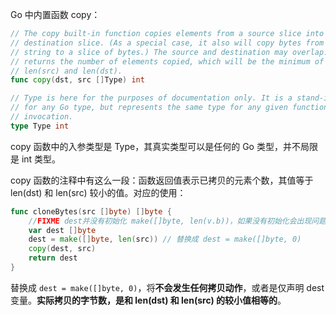 

Go 中内置函数 copy：

~~~go
// The copy built-in function copies elements from a source slice into a
// destination slice. (As a special case, it also will copy bytes from a
// string to a slice of bytes.) The source and destination may overlap. Copy
// returns the number of elements copied, which will be the minimum of
// len(src) and len(dst).
func copy(dst, src []Type) int

// Type is here for the purposes of documentation only. It is a stand-in
// for any Go type, but represents the same type for any given function
// invocation.
type Type int
~~~

copy 函数中的入参类型是 Type，其真实类型可以是任何的 Go 类型，并不局限是 int 类型。

copy 函数的注释中有这么一段：函数返回值表示已拷贝的元素个数，其值等于 len(dst) 和 len(src) 较小的值。对应的使用：

~~~go
func cloneBytes(src []byte) []byte {
	//FIXME dest并没有初始化 make([]byte, len(v.b))，如果没有初始化会出现问题
	var dest []byte
    dest = make([]byte, len(src)) // 替换成 dest = make([]byte, 0)
	copy(dest, src)
	return dest
}
~~~

替换成 `dest = make([]byte, 0)`，将**不会发生任何拷贝动作**，或者是仅声明 dest 变量。**实际拷贝的字节数，是和 len(dst) 和 len(src) 的较小值相等的**。